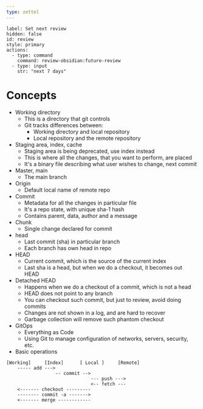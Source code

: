 ```yaml
---
type: zettel
---
```


```meta-bind-button
label: Set next review
hidden: false
id: review
style: primary
actions:
  - type: command
    command: review-obsidian:future-review
  - type: input
    str: "next 7 days"
```

# Concepts

- Working directory
	- This is a directory that git controls
	- Git tracks differences between:
		- Working directory and local repository
		- Local repository and the remote repository
- Staging area, index, cache
	- Staging area is being deprecated, use index instead
	- This is where all the changes, that you want to perform, are placed
	- It's a binary file describing what user wishes to change, next commit
- Master, main
	- The main branch
- Origin
	- Default local name of remote repo
- Commit
	- Metadata for all the changes in particular file
	- It's a repo state, with unique sha-1 hash
	- Contains parent, data, author and a message
- Chunk
	- Single change declared for commit
- head
	- Last commit (sha) in particular branch
	- Each branch has own head in repo
- HEAD
	- Current commit, which is the source of the current index
	- Last sha is a head, but when we do a checkout, it becomes out HEAD
- Detached HEAD
	- Happens when we do a checkout of a commit, which is not a head
	- HEAD does not point to any branch
	- You can checkout such commit, but just to review, avoid doing commits
	- Changes are not shown in a log, and are hard to recover
	- Garbage collection will remove such phantom checkout
- GitOps
	- Everything as Code
	- Using Git to manage configuration of networks, servers, security, etc.
- Basic operations

```text
[Working]     [Index]      [ Local ]     [Remote]
    ----- add --->
                  -- commit -->
                               --- push --->
                               <-- fetch ---
    <------- checkout ---------
    -------- commit -a ------->
    <------- merge ------------
```
